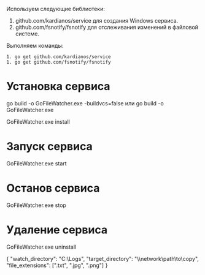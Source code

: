 Используем следующие библиотеки:

1. github.com/kardianos/service для создания Windows сервиса.
1. github.com/fsnotify/fsnotify для отслеживания изменений в файловой системе.

Выполняем команды: 

```
1. go get github.com/kardianos/service
1. go get github.com/fsnotify/fsnotify
```


# Установка сервиса
go build -o GoFileWatcher.exe -buildvcs=false
или
go build -o GoFileWatcher.exe

GoFileWatcher.exe install

# Запуск сервиса
GoFileWatcher.exe start

# Останов сервиса
GoFileWatcher.exe stop

# Удаление сервиса
GoFileWatcher.exe uninstall

{
  "watch_directory": "C:\\Logs",
  "target_directory": "\\\\network\\path\\to\\copy",
  "file_extensions": [".txt", ".jpg", ".png"]
}
